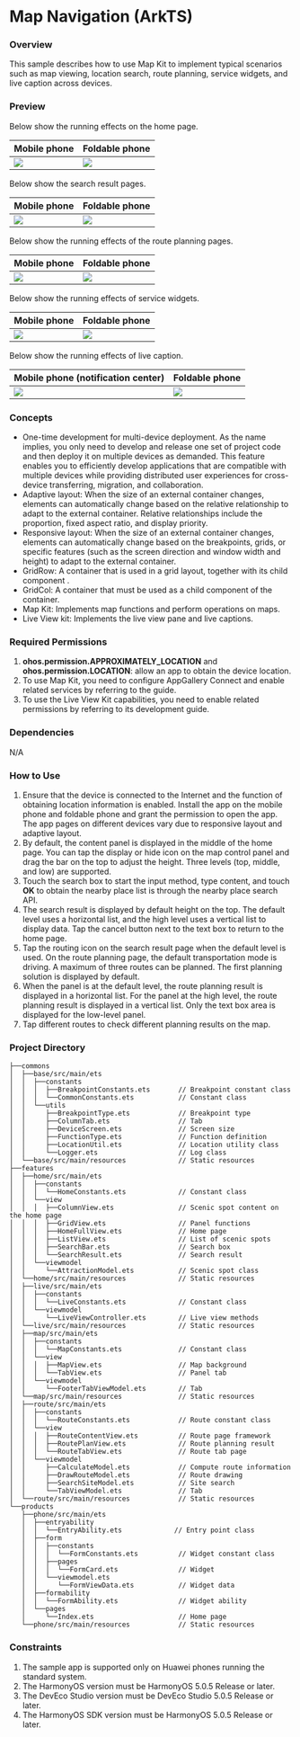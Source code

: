# Map Navigation (ArkTS)

### Overview

This sample describes how to use Map Kit to implement typical scenarios such as map viewing, location search, route planning, service widgets, and live caption across devices.

### Preview

Below show the running effects on the home page.

| Mobile phone                           | Foldable phone                         |
|----------------------------------------|----------------------------------------|
| ![](screenshots/device/sm/home.en.png) | ![](screenshots/device/md/home.en.png) | 


Below show the search result pages.

| Mobile phone                             | Foldable phone                           |
|------------------------------------------|------------------------------------------|
| ![](screenshots/device/sm/search.en.png) | ![](screenshots/device/md/search.en.png) |

Below show the running effects of the route planning pages.

| Mobile phone                            | Foldable phone                          |
|-----------------------------------------|-----------------------------------------|
| ![](screenshots/device/sm/route.en.png) | ![](screenshots/device/md/route.en.png) |

Below show the running effects of service widgets.

| Mobile phone                           | Foldable phone                         |
|----------------------------------------|----------------------------------------|
| ![](screenshots/device/sm/form.en.png) | ![](screenshots/device/md/form.en.png) |

Below show the running effects of live caption.

| Mobile phone (notification center)     | Foldable phone                         |
|----------------------------------------|----------------------------------------|
| ![](screenshots/device/sm/live.en.png) | ![](screenshots/device/md/live.en.png) |

### Concepts

- One-time development for multi-device deployment. As the name implies, you only need to develop and release one set of project code and then deploy it on multiple devices as demanded. This feature enables you to efficiently develop applications that are compatible with multiple devices while providing distributed user experiences for cross-device transferring, migration, and collaboration.
- Adaptive layout: When the size of an external container changes, elements can automatically change based on the relative relationship to adapt to the external container. Relative relationships include the proportion, fixed aspect ratio, and display priority.
- Responsive layout: When the size of an external container changes, elements can automatically change based on the breakpoints, grids, or specific features (such as the screen direction and window width and height) to adapt to the external container.
- GridRow: A container that is used in a grid layout, together with its child component **<GridCol>**.
- GridCol: A container that must be used as a child component of the **<GridRow>** container.
- Map Kit: Implements map functions and perform operations on maps.
- Live View kit: Implements the live view pane and live captions.


### Required Permissions

1. **ohos.permission.APPROXIMATELY_LOCATION** and **ohos.permission.LOCATION**: allow an app to obtain the device location.
2. To use Map Kit, you need to configure AppGallery Connect and enable related services by referring to the guide.
3. To use the Live View Kit capabilities, you need to enable related permissions by referring to its development guide.

### Dependencies

N/A

### How to Use

1. Ensure that the device is connected to the Internet and the function of obtaining location information is enabled. Install the app on the mobile phone and foldable phone and grant the permission to open the app. The app pages on different devices vary due to responsive layout and adaptive layout.
2. By default, the content panel is displayed in the middle of the home page. You can tap the display or hide icon on the map control panel and drag the bar on the top to adjust the height. Three levels (top, middle, and low) are supported.
3. Touch the search box to start the input method, type content, and touch **OK** to obtain the nearby place list is through the nearby place search API.
4. The search result is displayed by default height on the top. The default level uses a horizontal list, and the high level uses a vertical list to display data. Tap the cancel button next to the text box to return to the home page.
5. Tap the routing icon on the search result page when the default level is used. On the route planning page, the default transportation mode is driving. A maximum of three routes can be planned. The first planning solution is displayed by default.
6. When the panel is at the default level, the route planning result is displayed in a horizontal list. For the panel at the high level, the route planning result is displayed in a vertical list. Only the text box area is displayed for the low-level panel.
7. Tap different routes to check different planning results on the map.

### Project Directory

```
├──commons
│  ├──base/src/main/ets
│  │  ├──constants
│  │  │  ├──BreakpointConstants.ets       // Breakpoint constant class
│  │  │  └──CommonConstants.ets           // Constant class
│  │  └──utils
│  │     ├──BreakpointType.ets            // Breakpoint type
│  │     ├──ColumnTab.ets                 // Tab
│  │     ├──DeviceScreen.ets              // Screen size
│  │     ├──FunctionType.ets              // Function definition
│  │     ├──LocationUtil.ets              // Location utility class
│  │     └──Logger.ets                    // Log class
│  └──base/src/main/resources             // Static resources
├──features
│  ├──home/src/main/ets
│  │  ├──constants
│  │  │  └──HomeConstants.ets             // Constant class
│  │  └──view
│  │  │  ├──ColumnView.ets                // Scenic spot content on the home page
│  │  │  ├──GridView.ets                  // Panel functions
│  │  │  ├──HomeFullView.ets              // Home page
│  │  │  ├──ListView.ets                  // List of scenic spots
│  │  │  ├──SearchBar.ets                 // Search box
│  │  │  └──SearchResult.ets              // Search result
│  │  └──viewmodel
│  │     └──AttractionModel.ets           // Scenic spot class
│  └──home/src/main/resources             // Static resources
│  ├──live/src/main/ets
│  │  ├──constants
│  │  │  └──LiveConstants.ets             // Constant class
│  │  └──viewmodel
│  │     └──LiveViewController.ets        // Live view methods
│  └──live/src/main/resources             // Static resources
│  ├──map/src/main/ets
│  │  ├──constants
│  │  │  └──MapConstants.ets              // Constant class
│  │  └──view
│  │  │  ├──MapView.ets                   // Map background
│  │  │  └──TabView.ets                   // Panel tab
│  │  └──viewmodel
│  │     └──FooterTabViewModel.ets        // Tab
│  └──map/src/main/resources              // Static resources
│  ├──route/src/main/ets
│  │  ├──constants
│  │  │  └──RouteConstants.ets            // Route constant class
│  │  └──view
│  │  │  ├──RouteContentView.ets          // Route page framework
│  │  │  ├──RoutePlanView.ets             // Route planning result
│  │  │  └──RouteTabView.ets              // Route tab page
│  │  └──viewmodel
│  │     ├──CalculateModel.ets            // Compute route information
│  │     ├──DrawRouteModel.ets            // Route drawing
│  │     ├──SearchSiteModel.ets           // Site search
│  │     └──TabViewModel.ets              // Tab
│  └──route/src/main/resources            // Static resources
└──products
   ├──phone/src/main/ets
   │  ├──entryability
   │  │  └──EntryAbility.ets             // Entry point class
   │  ├──form
   │  │  ├──constants
   │  │  │  └──FormConstants.ets          // Widget constant class
   │  │  ├──pages
   │  │  │  └──FormCard.ets               // Widget
   │  │  └──viewmodel.ets
   │  │     └──FormViewData.ets           // Widget data
   │  ├──formability
   │  │  └──FormAbility.ets               // Widget ability
   │  └──pages
   │     └──Index.ets                     // Home page
   └──phone/src/main/resources            // Static resources

```

### Constraints

1. The sample app is supported only on Huawei phones running the standard system.
2. The HarmonyOS version must be HarmonyOS 5.0.5 Release or later.
3. The DevEco Studio version must be DevEco Studio 5.0.5 Release or later.
4. The HarmonyOS SDK version must be HarmonyOS 5.0.5 Release or later.
